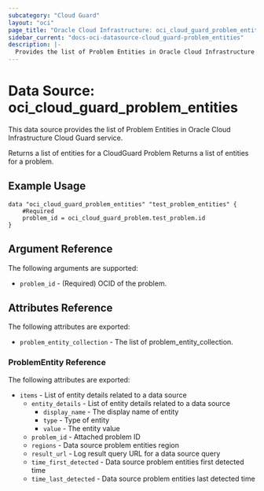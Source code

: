 ```yaml
---
subcategory: "Cloud Guard"
layout: "oci"
page_title: "Oracle Cloud Infrastructure: oci_cloud_guard_problem_entities"
sidebar_current: "docs-oci-datasource-cloud_guard-problem_entities"
description: |-
  Provides the list of Problem Entities in Oracle Cloud Infrastructure Cloud Guard service
---
```


# Data Source: oci_cloud_guard_problem_entities
This data source provides the list of Problem Entities in Oracle Cloud Infrastructure Cloud Guard service.

Returns a list of entities for a CloudGuard Problem
Returns a list of entities for a problem.


## Example Usage

```hcl
data "oci_cloud_guard_problem_entities" "test_problem_entities" {
	#Required
	problem_id = oci_cloud_guard_problem.test_problem.id
}
```

## Argument Reference

The following arguments are supported:

* `problem_id` - (Required) OCID of the problem.


## Attributes Reference

The following attributes are exported:

* `problem_entity_collection` - The list of problem_entity_collection.

### ProblemEntity Reference

The following attributes are exported:

* `items` - List of entity details related to a data source
    * `entity_details` - List of entity details related to a data source
        * `display_name` - The display name of entity
        * `type` - Type of entity
        * `value` - The entity value
    * `problem_id` - Attached problem ID
    * `regions` - Data source problem entities region
    * `result_url` - Log result query URL for a data source query
    * `time_first_detected` - Data source problem entities first detected time
    * `time_last_detected` - Data source problem entities last detected time